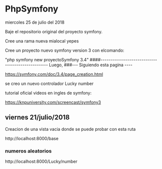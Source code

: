 # PhpSymfony
miercoles 25 de julio del 2018

Baje el repositorio original del proyecto symfony.

Cree una rama nueva mialocal yepes

Cree un proyecto nuevo symfony version 3
con elcomando:

"php symfony new proyectoSymfony 3.4"
####---------------------------------------------------
Luego,
###--- Siguiendo esta pagina ----

https://symfony.com/doc/3.4/page_creation.html

se creo un nuevo controlador Lucky number

tutorial oficial videos en ingles de symfony:

https://knpuniversity.com/screencast/symfony3


## viernes 21/julio/2018
Creacion de una vista vacia donde se puede probar con esta ruta

http://localhost:8000/base

### numeros aleatorios

http://localhost:8000/Lucky/number  